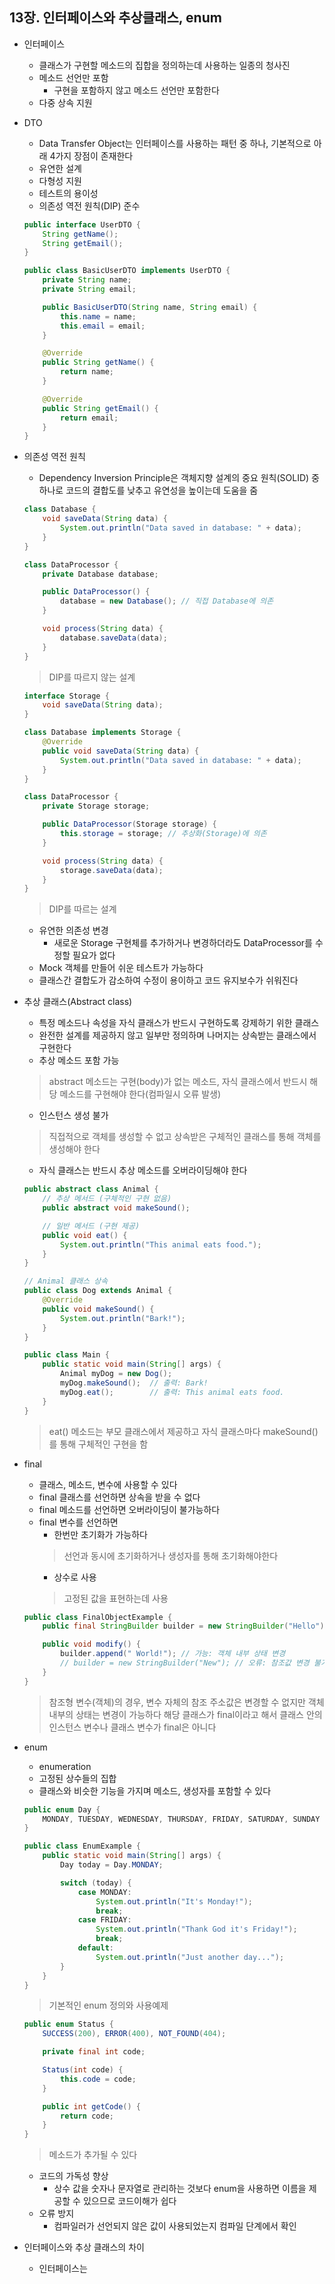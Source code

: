 ## 13장. 인터페이스와 추상클래스, enum

* 인터페이스
    - 클래스가 구현할 메소드의 집합을 정의하는데 사용하는 일종의 청사진
    - 메소드 선언만 포함
        - 구현을 포함하지 않고 메소드 선언만 포함한다
    - 다중 상속 지원

* DTO
    - Data Transfer Object는 인터페이스를 사용하는 패턴 중 하나, 기본적으로 아래 4가지 장점이 존재한다
    - 유연한 설계
    - 다형성 지원
    - 테스트의 용이성
    - 의존성 역전 원칙(DIP) 준수
    ```java
    public interface UserDTO {
        String getName();
        String getEmail();
    }

    public class BasicUserDTO implements UserDTO {
        private String name;
        private String email;

        public BasicUserDTO(String name, String email) {
            this.name = name;
            this.email = email;
        }

        @Override
        public String getName() {
            return name;
        }

        @Override
        public String getEmail() {
            return email;
        }
    }
    ```

* 의존성 역전 원칙
    - Dependency Inversion Principle은 객체지향 설계의 중요 원칙(SOLID) 중 하나로 코드의 결합도를 낮추고 유연성을 높이는데 도움을 줌
    ```java
    class Database {
        void saveData(String data) {
            System.out.println("Data saved in database: " + data);
        }
    }

    class DataProcessor {
        private Database database;

        public DataProcessor() {
            database = new Database(); // 직접 Database에 의존
        }

        void process(String data) {
            database.saveData(data);
        }
    }
    ```
    > DIP를 따르지 않는 설계

    ```java
    interface Storage {
        void saveData(String data);
    }

    class Database implements Storage {
        @Override
        public void saveData(String data) {
            System.out.println("Data saved in database: " + data);
        }
    }

    class DataProcessor {
        private Storage storage;

        public DataProcessor(Storage storage) {
            this.storage = storage; // 추상화(Storage)에 의존
        }

        void process(String data) {
            storage.saveData(data);
        }
    }
    ```
    > DIP를 따르는 설계
    - 유연한 의존성 변경
        - 새로운 Storage 구현체를 추가하거나 변경하더라도 DataProcessor를 수정할 필요가 없다
    - Mock 객체를 만들어 쉬운 테스트가 가능하다
    - 클래스간 결합도가 감소하여 수정이 용이하고 코드 유지보수가 쉬워진다

* 추상 클래스(Abstract class)
    - 특정 메소드나 속성을 자식 클래스가 반드시 구현하도록 강제하기 위한 클래스
    - 완전한 설계를 제공하지 않고 일부만 정의하며 나머지는 상속받는 클래스에서 구현한다
    - 추상 메소드 포함 가능
    > abstract 메소드는 구현(body)가 없는 메소드, 자식 클래스에서 반드시 해당 메소드를 구현해야 한다(컴파일시 오류 발생)
    - 인스턴스 생성 불가
    > 직접적으로 객체를 생성할 수 없고 상속받은 구체적인 클래스를 통해 객체를 생성해야 한다
    - 자식 클래스는 반드시 추상 메소드를 오버라이딩해야 한다
    ```java
    public abstract class Animal {
        // 추상 메서드 (구체적인 구현 없음)
        public abstract void makeSound();

        // 일반 메서드 (구현 제공)
        public void eat() {
            System.out.println("This animal eats food.");
        }
    }

    // Animal 클래스 상속
    public class Dog extends Animal {
        @Override
        public void makeSound() {
            System.out.println("Bark!");
        }
    }

    public class Main {
        public static void main(String[] args) {
            Animal myDog = new Dog();
            myDog.makeSound();  // 출력: Bark!
            myDog.eat();        // 출력: This animal eats food.
        }
    }
    ```
    > eat() 메소드는 부모 클래스에서 제공하고 자식 클래스마다 makeSound()를 통해 구체적인 구현을 함

* final
    - 클래스, 메소드, 변수에 사용할 수 있다
    - final 클래스를 선언하면 상속을 받을 수 없다
    - final 메소드를 선언하면 오버라이딩이 불가능하다
    - final 변수를 선언하면
        - 한번만 초기화가 가능하다
        > 선언과 동시에 초기화하거나 생성자를 통해 초기화해야한다
        - 상수로 사용
        > 고정된 값을 표현하는데 사용
    ```java
    public class FinalObjectExample {
        public final StringBuilder builder = new StringBuilder("Hello");

        public void modify() {
            builder.append(" World!"); // 가능: 객체 내부 상태 변경
            // builder = new StringBuilder("New"); // 오류: 참조값 변경 불가
        }
    }
    ```
    > 참조형 변수(객체)의 경우, 변수 자체의 참조 주소값은 변경할 수 없지만 객체 내부의 상태는 변경이 가능하다
    > 해당 클래스가 final이라고 해서 클래스 안의 인스턴스 변수나 클래스 변수가 final은 아니다

* enum
    - enumeration
    - 고정된 상수들의 집합
    - 클래스와 비슷한 기능을 가지며 메소드, 생성자를 포함할 수 있다
    ```java
    public enum Day {
        MONDAY, TUESDAY, WEDNESDAY, THURSDAY, FRIDAY, SATURDAY, SUNDAY
    }

    public class EnumExample {
        public static void main(String[] args) {
            Day today = Day.MONDAY;

            switch (today) {
                case MONDAY:
                    System.out.println("It's Monday!");
                    break;
                case FRIDAY:
                    System.out.println("Thank God it's Friday!");
                    break;
                default:
                    System.out.println("Just another day...");
            }
        }
    }
    ```
    > 기본적인 enum 정의와 사용예제

    ```java
    public enum Status {
        SUCCESS(200), ERROR(400), NOT_FOUND(404);

        private final int code;

        Status(int code) {
            this.code = code;
        }

        public int getCode() {
            return code;
        }
    }
    ```
    > 메소드가 추가될 수 있다
    - 코드의 가독성 향상
        - 상수 값을 숫자나 문자열로 관리하는 것보다 enum을 사용하면 이름을 제공할 수 있으므로 코드이해가 쉽다
    - 오류 방지
        - 컴파일러가 선언되지 않은 값이 사용되었는지 컴파일 단계에서 확인

* 인터페이스와 추상 클래스의 차이
    - 인터페이스는 